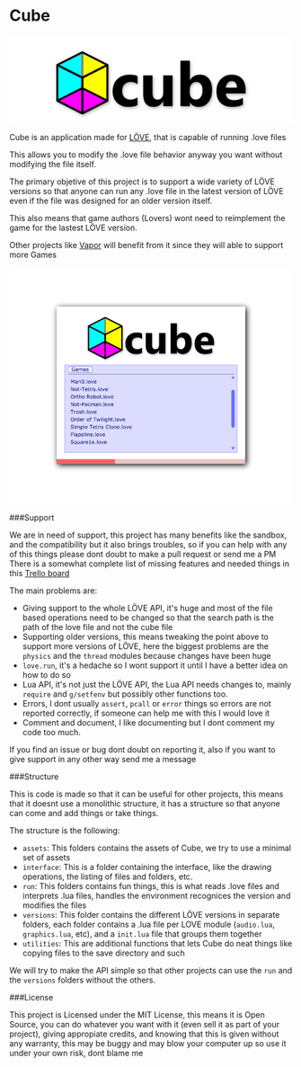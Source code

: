 Cube
====

![Cube](https://github.com/Positive07/cube/blob/master/assets/cube.png)

Cube is an application made for [LÖVE](http://www.love2d.org), that is capable of running .love files

This allows you to modify the .love file behavior anyway you want without modifying the file itself.

The primary objetive of this project is to support a wide variety of LÖVE versions so that anyone can run any .love file in the latest version of LÖVE even if the file was designed for an older version itself.

This also means that game authors (Lovers) wont need to reimplement the game for the lastest LÖVE version. 

Other projects like [Vapor](https://www.github.com/josefnpat/Vapor) will benefit from it since they will able to support more Games

![Cube interface](https://github.com/Positive07/cube/blob/master/assets/screenshot.png)

###Support

We are in need of support, this project has many benefits like the sandbox, and the compatibility but it also brings troubles, so if you can help with any of this things please dont doubt to make a pull request or send me a PM
There is a somewhat complete list of missing features and needed things in this [Trello board](https://trello.com/b/LB5l35bS/cube)

The main problems are:

 * Giving support to the whole LÖVE API, it's huge and most of the file based operations need to be changed so that the search path is the path of the love file and not the cube file
 * Supporting older versions, this means tweaking the point above to support more versions of LÖVE, here the biggest problems are the `physics` and the `thread` modules because changes have been huge
 * `love.run`, it's a hedache so I wont support it until I have a better idea on how to do so
 * Lua API, it's not just the LÖVE API, the Lua API needs changes to, mainly `require` and `g/setfenv` but possibly other functions too.
 * Errors, I dont usually `assert`, `pcall` or `error` things so errors are not reported correctly, if someone can help me with this I would love it
 * Comment and document, I like documenting but I dont comment my code too much.

If you find an issue or bug dont doubt on reporting it, also if you want to give support in any other way send me a message

###Structure

This is code is made so that it can be useful for other projects, this means that it doesnt use a monolithic structure, it has a structure so that anyone can come and add things or take things.

The structure is the following:

 * `assets`: This folders contains the assets of Cube, we try to use a minimal set of assets
 * `interface`: This is a folder containing the interface, like the drawing operations, the listing of files and folders, etc.
 * `run`: This folders contains fun things, this is what reads .love files and interprets .lua files, handles the environment recognices the version and modifies the files
 * `versions`: This folder contains the different LÖVE versions in separate folders, each folder contains a .lua file per LOVE module (`audio.lua`, `graphics.lua`, etc), and a `init.lua` file that groups them together
 * `utilities`: This are additional functions that lets Cube do neat things like copying files to the save directory and such

We will try to make the API simple so that other projects can use the `run` and the `versions` folders without the others.

###License

This project is Licensed under the MIT License, this means it is Open Source, you can do whatever you want with it (even sell it as part of your project), giving appropiate credits, and knowing that this is given without any warranty, this may be buggy and may blow your computer up so use it under your own risk, dont blame me
